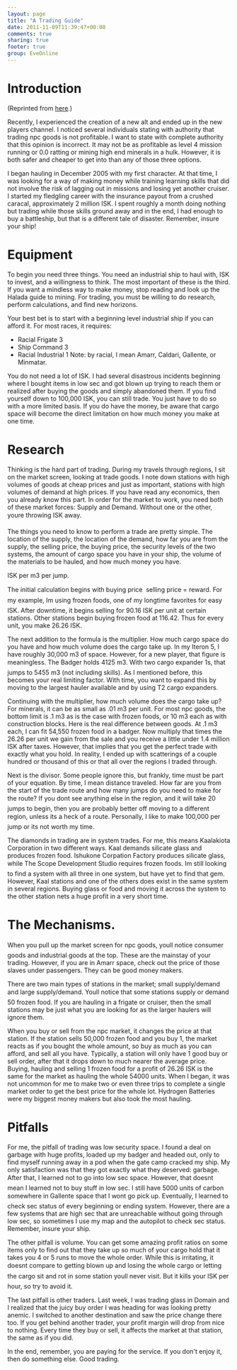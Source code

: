 ```yaml
---
layout: page
title: "A Trading Guide"
date: 2011-11-09T11:39:47+00:00
comments: true
sharing: true
footer: true
group: EveOnline
---
```


Introduction
============

(Reprinted from [ here](http://www.eveonline.com/ingameboard.asp?a=topic&threadID=668719 ).)

Recently, I experienced the creation of a new alt and ended up in the new players channel. I noticed several individuals stating with authority that trading npc goods is not profitable. I want to state with complete authority that this opinion is incorrect. It may not be as profitable as level 4 mission running or 0.0 ratting or mining high end minerals in a hulk. However, it is both safer and cheaper to get into than any of those three options.

I began hauling in December 2005 with my first character. At that time, I was looking for a way of making money while training learning skills that did not involve the risk of lagging out in missions and losing yet another cruiser. I started my fledgling career with the insurance payout from a crushed caracal, approximately 2 million ISK. I spent roughly a month doing nothing but trading while those skills ground away and in the end, I had enough to buy a battleship, but that is a different tale of disaster. Remember, insure your ship!

Equipment
==========

To begin you need three things. You need an industrial ship to haul with, ISK to invest, and a willingness to think. The most important of these is the third. If you want a mindless way to make money, stop reading and look up the Halada guide to mining. For trading, you must be willing to do research, perform calculations, and find new horizons.


Your best bet is to start with a beginning level industrial ship if you can afford it. For most races, it requires:
* Racial Frigate 3
* Ship Command 3
* Racial Industrial 1
Note: by racial, I mean Amarr, Caldari, Gallente, or Minmatar.

You do not need a lot of ISK. I had several disastrous incidents beginning where I bought items in low sec and got blown up trying to reach them or realized after buying the goods and simply abandoned them. If you find yourself down to 100,000 ISK, you can still trade. You just have to do so with a more limited basis. If you do have the money, be aware that cargo space will become the direct limitation on how much money you make at one time.

Research
========

Thinking is the hard part of trading. During my travels through regions, I sit on the market screen, looking at trade goods. I note down stations with high volumes of goods at cheap prices and just as important, stations with high volumes of demand at high prices. If you have read any economics, then you already know this part. In order for the market to work, you need both of these market forces: Supply and Demand. Without one or the other, youre throwing ISK away.

The things you need to know to perform a trade are pretty simple. The location of the supply, the location of the demand, how far you are from the supply, the selling price, the buying price, the security levels of the two systems, the amount of cargo space you have in your ship, the volume of the materials to be hauled, and how much money you have.

ISK per m3 per jump.

The initial calculation begins with buying price  selling price = reward. For my example, Im using frozen foods, one of my longtime favorites for easy ISK. After downtime, it begins selling for 90.16 ISK per unit at certain stations. Other stations begin buying frozen food at 116.42. Thus for every unit, you make 26.26 ISK.

The next addition to the formula is the multiplier. How much cargo space do you have and how much volume does the cargo take up. In my Iteron 5, I have roughly 30,000 m3 of space. However, for a new player, that figure is meaningless. The Badger holds 4125 m3. With two cargo expander 1s, that jumps to 5455 m3 (not including skills). As I mentioned before, this becomes your real limiting factor. With time, you want to expand this by moving to the largest hauler available and by using T2 cargo expanders.

Continuing with the multiplier, how much volume does the cargo take up? For minerals, it can be as small as .01 m3 per unit. For most npc goods, the bottom limit is .1 m3 as is the case with frozen foods, or 10 m3 each as with construction blocks. Here is the real difference between goods. At .1 m3 each, I can fit 54,550 frozen food in a badger. Now multiply that times the 26.26 per unit we gain from the sale and you receive a little under 1.4 million ISK after taxes. However, that implies that you get the perfect trade with exactly what you hold. In reality, I ended up with scatterings of a couple hundred or thousand of this or that all over the regions I traded through.

Next is the divisor. Some people ignore this, but frankly, time must be part of your equation. By time, I mean distance traveled. How far are you from the start of the trade route and how many jumps do you need to make for the route? If you dont see anything else in the region, and it will take 20 jumps to begin, then you are probably better off moving to a different region, unless its a heck of a route. Personally, I like to make 100,000 per jump or its not worth my time.

The diamonds in trading are in system trades. For me, this means Kaalakiota Corporation in two different ways. Kaal demands silicate glass and produces frozen food. Ishukone Corpation Factory produces silicate glass, while The Scope Development Studio requires frozen foods. Im still looking to find a system with all three in one system, but have yet to find that gem. However, Kaal stations and one of the others does exist in the same system in several regions. Buying glass or food and moving it across the system to the other station nets a huge profit in a very short time.

 
The Mechanisms.
===============

When you pull up the market screen for npc goods, youll notice consumer goods and industrial goods at the top. These are the mainstay of your trading. However, if you are in Amarr space, check out the price of those slaves under passengers. They can be good money makers.

There are two main types of stations in the market; small supply/demand and large supply/demand. Youll notice that some stations supply or demand 50 frozen food. If you are hauling in a frigate or cruiser, then the small stations may be just what you are looking for as the larger haulers will ignore them.

When you buy or sell from the npc market, it changes the price at that station. If the station sells 50,000 frozen food and you buy 1, the market reacts as if you bought the whole amount, so buy as much as you can afford, and sell all you have. Typically, a station will only have 1 good buy or sell order, after that it drops down to much nearer the average price. Buying, hauling and selling 1 frozen food for a profit of 26.26 ISK is the same for the market as hauling the whole 54000 units. When I began, it was not uncommon for me to make two or even three trips to complete a single market order to get the best price for the whole lot. Hydrogen Batteries were my biggest money makers but also took the most hauling.

Pitfalls
========

For me, the pitfall of trading was low security space. I found a deal on garbage with huge profits, loaded up my badger and headed out, only to find myself running away in a pod when the gate camp cracked my ship. My only satisfaction was that they got exactly what they deserved: garbage. After that, I learned not to go into low sec space. However, that doesnt mean I learned not to buy stuff in low sec. I still have 5000 units of carbon somewhere in Gallente space that I wont go pick up. Eventually, I learned to check sec status of every beginning or ending system. However, there are a few systems that are high sec that are unreachable without going through low sec, so sometimes I use my map and the autopilot to check sec status. Remember, insure your ship.

The other pitfall is volume. You can get some amazing profit ratios on some items only to find out that they take up so much of your cargo hold that it takes you 4 or 5 runs to move the whole order. While this is irritating, it doesnt compare to getting blown up and losing the whole cargo or letting the cargo sit and rot in some station youll never visit. But it kills your ISK per hour, so try to avoid it.

The last pitfall is other traders. Last week, I was trading glass in Domain and I realized that the juicy buy order I was heading for was looking pretty anemic. I switched to another destination and saw the price change there too. If you get behind another trader, your profit margin will drop from nice to nothing. Every time they buy or sell, it affects the market at that station, the same as if you did.

In the end, remember, you are paying for the service. If you don't enjoy it, then do something else. Good trading.
